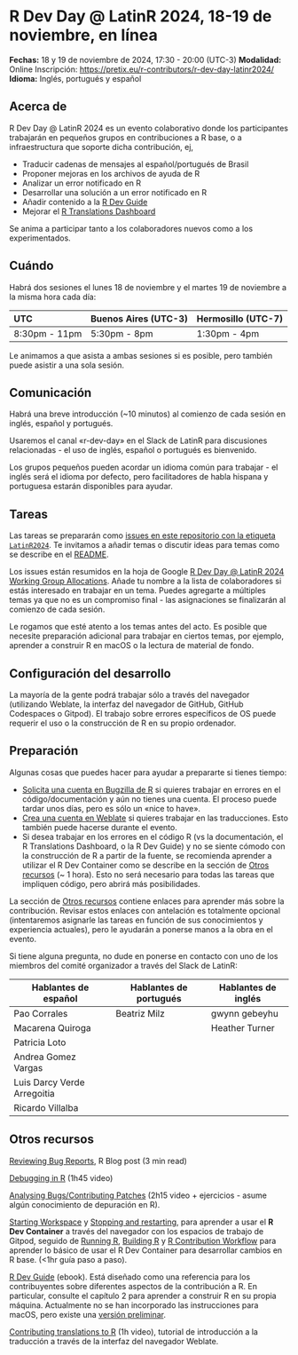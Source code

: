 # R Dev Day @ LatinR 2024, 18-19 de noviembre, en línea

**Fechas:** 18 y 19 de noviembre de 2024, 17:30 - 20:00 (UTC-3)
**Modalidad:** Online Inscripción: https://pretix.eu/r-contributors/r-dev-day-latinr2024/
**Idioma:** Inglés, portugués y español

## Acerca de

R Dev Day @ LatinR 2024 es un evento colaborativo donde los participantes trabajarán en pequeños grupos en contribuciones a R base, o a infraestructura que soporte dicha contribución, ej,

* Traducir cadenas de mensajes al español/portugués de Brasil
* Proponer mejoras en los archivos de ayuda de R
* Analizar un error notificado en R
* Desarrollar una solución a un error notificado en R
* Añadir contenido a la [R Dev Guide](https://contributor.r-project.org/rdevguide/)
* Mejorar el [R Translations Dashboard](https://contributor.r-project.org/translations-dashboard/)
  
Se anima a participar tanto a los colaboradores nuevos como a los experimentados.

## Cuándo

Habrá dos sesiones el lunes 18 de noviembre y el martes 19 de noviembre a la misma hora cada día:

| UTC | Buenos Aires (UTC-3) | Hermosillo (UTC-7) |
| :---- | :---- | :---- |
| 8:30pm \- 11pm | 5:30pm \- 8pm | 1:30pm \- 4pm |

Le animamos a que asista a ambas sesiones si es posible, pero también puede asistir a una sola sesión.

## Comunicación

Habrá una breve introducción (~10 minutos) al comienzo de cada sesión en inglés, español y portugués.

Usaremos el canal «r-dev-day» en el Slack de LatinR para discusiones relacionadas - el uso de inglés, español o portugués es bienvenido.

Los grupos pequeños pueden acordar un idioma común para trabajar - el inglés será el idioma por defecto, pero facilitadores de habla hispana y portuguesa estarán disponibles para ayudar.

## Tareas

Las tareas se prepararán como [issues en este repositorio con la etiqueta `LatinR2024`](https://github.com/r-devel/r-dev-day/issues?q=is%3Aissue+is%3Aopen+label%3ALatinR2024). 
Te invitamos a añadir temas o discutir ideas para temas como se describe en el [README](https://github.com/r-devel/r-dev-day/blob/main/README.md).

Los issues están resumidos en la hoja de Google [R Dev Day @ LatinR 2024 Working Group Allocations](
https://docs.google.com/spreadsheets/d/1Nuwusm7Xgwpw54KZnnrnNVT9vPkOk2qmromBEbYNHnU/edit). 
Añade tu nombre a la lista de colaboradores si estás interesado en trabajar en un tema. 
Puedes agregarte a múltiples temas ya que no es un compromiso final - las asignaciones se finalizarán al comienzo de cada sesión.

Le rogamos que esté atento a los temas antes del acto. 
Es posible que necesite preparación adicional para trabajar en ciertos temas, por ejemplo, aprender a construir R en macOS o la lectura de material de fondo.

## Configuración del desarrollo

La mayoría de la gente podrá trabajar sólo a través del navegador (utilizando Weblate, la interfaz del navegador de GitHub, GitHub Codespaces o Gitpod). 
El trabajo sobre errores específicos de OS puede requerir el uso o la construcción de R en su propio ordenador.

## Preparación

Algunas cosas que puedes hacer para ayudar a prepararte si tienes tiempo:

* [Solicita una cuenta en Bugzilla de R](https://contributor.r-project.org/rdevguide/IssueTrack.html#bugzilla-account) si quieres trabajar en errores en el código/documentación y aún no tienes una cuenta. El proceso puede tardar unos días, pero es sólo un «nice to have».
* [Crea una cuenta en Weblate](https://translate.rx.studio/projects/r-project/) si quieres trabajar en las traducciones. Esto también puede hacerse durante el evento.
* Si desea trabajar en los errores en el código R (vs la documentación, el R Translations Dashboard, o la R Dev Guide) y no se siente cómodo con la construcción de R a partir de la fuente, se recomienda aprender a utilizar el R Dev Container como se describe en la sección de [Otros recursos](#otros-recursos) (~ 1 hora). Esto no será necesario para todas las tareas que impliquen código, pero abrirá más posibilidades.

La sección de [Otros recursos](#otros-recursos) contiene enlaces para aprender más sobre la contribución. Revisar estos enlaces con antelación es totalmente opcional (intentaremos asignarle las tareas en función de sus conocimientos y experiencia actuales), pero le ayudarán a ponerse manos a la obra en el evento.

Si tiene alguna pregunta, no dude en ponerse en contacto con uno de los miembros del comité organizador a través del Slack de LatinR:

| Hablantes de español | Hablantes de portugués | Hablantes de inglés |
| ---------------- | ------------------- | ---------------- |
| Pao Corrales     | Beatriz Milz        | gwynn gebeyhu    |
| Macarena Quiroga | | Heather Turner |
| Patricia Loto    | | |
| Andrea Gomez Vargas | | |
| Luis Darcy Verde Arregoitia | | |
| Ricardo Villalba | | | 	

## Otros recursos

[Reviewing Bug Reports](https://blog.r-project.org/2019/10/09/r-can-use-your-help-reviewing-bug-reports/index.html), R Blog post (3 min read)

[Debugging in R](https://youtu.be/31kl3Y0MUWc) (1h45 video)

[Analysing Bugs/Contributing Patches](https://contributor.r-project.org/tutorials/contributing-to-r/) (2h15 video + ejercicios - asume algún conocimiento de depuración en R).

[Starting Workspace](https://contributor.r-project.org/r-dev-env/container_setup/gitpod_workspace/workspacestart/) y [Stopping and restarting](https://contributor.r-project.org/r-dev-env/container_setup/gitpod_workspace/workspacestop_and_restart/), para aprender a usar el **R Dev Container** a través del navegador con los espacios de trabajo de Gitpod, seguido de [Running R](https://contributor.r-project.org/r-dev-env/tutorials/running_r/), [Building R](https://contributor.r-project.org/r-dev-env/tutorials/building_r/) y [R Contribution Workflow](https://contributor.r-project.org/r-dev-env/tutorials/contribution_workflow/) para aprender lo básico de usar el R Dev Container para desarrollar cambios en R base. (<1hr guía paso a paso).

[R Dev Guide](https://contributor.r-project.org/rdevguide/) (ebook). Está diseñado como una referencia para los contribuyentes sobre diferentes aspectos de la contribución a R. En particular, consulte el capítulo 2 para aprender a construir R en su propia máquina. Actualmente no se han incorporado las instrucciones para macOS, pero existe una [versión preliminar](https://github.com/r-devel/rcwg/blob/main/working_documents/install_r_macos.md).

[Contributing translations to R](https://youtu.be/ABdyZW8yGS4) (1h video), tutorial de introducción a la traducción a través de la interfaz del navegador Weblate.
